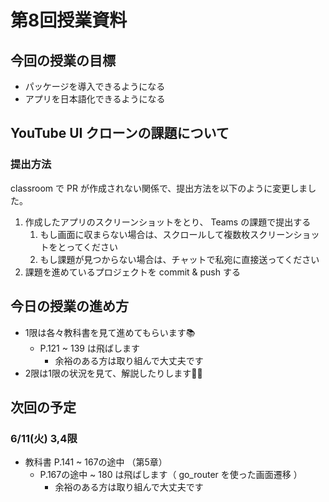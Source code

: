 # 第8回授業資料

## 今回の授業の目標

- パッケージを導入できるようになる
- アプリを日本語化できるようになる

## YouTube UI クローンの課題について

### 提出方法

classroom で PR が作成されない関係で、提出方法を以下のように変更しました。

1. 作成したアプリのスクリーンショットをとり、 Teams の課題で提出する
   1. もし画面に収まらない場合は、スクロールして複数枚スクリーンショットをとってください
   2. もし課題が見つからない場合は、チャットで私宛に直接送ってください
2. 課題を進めているプロジェクトを commit & push する

## 今日の授業の進め方

- 1限は各々教科書を見て進めてもらいます📚️
  - P.121 ~ 139 は飛ばします
    - 余裕のある方は取り組んで大丈夫です
- 2限は1限の状況を見て、解説したりします👨‍🏫

## 次回の予定

### 6/11(火) 3,4限

- 教科書 P.141 ~ 167の途中 （第5章）
  - P.167の途中 ~ 180 は飛ばします（ go_router を使った画面遷移 ）
    - 余裕のある方は取り組んで大丈夫です
